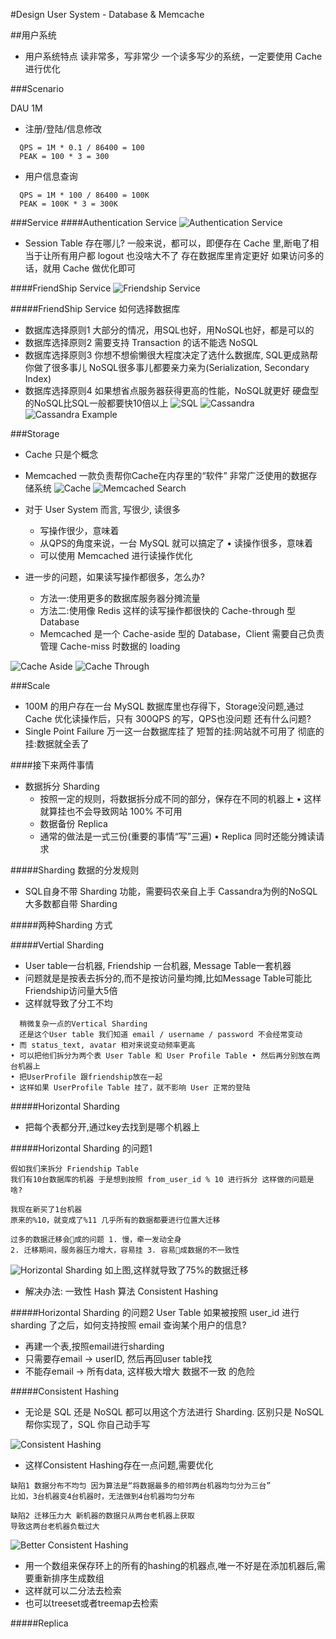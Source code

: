 #Design User System - Database & Memcache

##用户系统
-  用户系统特点 读非常多，写非常少 一个读多写少的系统，一定要使用 Cache 进行优化

###Scenario

DAU 1M
- 注册/登陆/信息修改
```
  QPS = 1M * 0.1 / 86400 = 100
  PEAK = 100 * 3 = 300
```
- 用户信息查询
```
  QPS = 1M * 100 / 86400 = 100K
  PEAK = 100K * 3 = 300K
```

###Service
####Authentication Service
![Authentication Service](../image/AuthenticationService.png)
- Session Table 存在哪儿? 一般来说，都可以，即便存在 Cache 里,断电了相当于让所有用户都 logout 也没啥大不了 存在数据库里肯定更好 如果访问多的话，就用 Cache 做优化即可

####FriendShip Service
![Friendship Service](../image/FriendshipService.png)

#####FriendShip Service 如何选择数据库
- 数据库选择原则1 大部分的情况，用SQL也好，用NoSQL也好，都是可以的
- 数据库选择原则2 需要支持 Transaction 的话不能选 NoSQL
- 数据库选择原则3 你想不想偷懒很大程度决定了选什么数据库, SQL更成熟帮你做了很多事儿 NoSQL很多事儿都要亲力亲为(Serialization, Secondary Index)
- 数据库选择原则4 如果想省点服务器获得更高的性能，NoSQL就更好 硬盘型的NoSQL比SQL一般都要快10倍以上
![SQL](../image/SQL.png)
![Cassandra](../image/Cassandra.png)
![Cassandra Example](../image/CassandraExample.png)

###Storage
- Cache 只是个概念
-  Memcached 一款负责帮你Cache在内存里的“软件” 非常广泛使用的数据存储系统
![Cache](../image/Cache.png)
![Memcached Search](../image/MemcachedSearch.png)

- 对于 User System 而言, 写很少, 读很多
  * 写操作很少，意味着
  * 从QPS的角度来说，一台 MySQL 就可以搞定了 • 读操作很多，意味着
  * 可以使用 Memcached 进行读操作优化
- 进一步的问题，如果读写操作都很多，怎么办?
  * 方法一:使用更多的数据库服务器分摊流量
  * 方法二:使用像 Redis 这样的读写操作都很快的 Cache-through 型 Database
  * Memcached 是一个 Cache-aside 型的 Database，Client 需要自己负责管理 Cache-miss 时数据的 loading

![Cache Aside](../image/CacheAside.png)
![Cache Through](../image/CacheThrough.png)

###Scale
- 100M 的用户存在一台 MySQL 数据库里也存得下，Storage没问题,通过 Cache 优化读操作后，只有 300QPS 的写，QPS也没问题 还有什么问题?
- Single Point Failure 万一这一台数据库挂了 短暂的挂:网站就不可用了 彻底的挂:数据就全丢了

####接下来两件事情
- 数据拆分 Sharding
  * 按照一定的规则，将数据拆分成不同的部分，保存在不同的机器上 • 这样就算挂也不会导致网站 100% 不可用
  * 数据备份 Replica
  * 通常的做法是一式三份(重要的事情“写”三遍) • Replica 同时还能分摊读请求

#####Sharding 数据的分发规则
- SQL自身不带 Sharding 功能，需要码农亲自上手 Cassandra为例的NoSQL大多数都自带 Sharding

#####两种Sharding 方式

#####Vertial Sharding
- User table一台机器, Friendship 一台机器, Message Table一套机器
- 问题就是是按表去拆分的,而不是按访问量均摊,比如Message Table可能比Friendship访问量大5倍
- 这样就导致了分工不均

```
  稍微复杂一点的Vertical Sharding
  还是这个User table 我们知道 email / username / password 不会经常变动
• 而 status_text, avatar 相对来说变动频率更高
• 可以把他们拆分为两个表 User Table 和 User Profile Table • 然后再分别放在两台机器上
• 把UserProfile 跟friendship放在一起
• 这样如果 UserProfile Table 挂了，就不影响 User 正常的登陆
```

#####Horizontal Sharding
- 把每个表都分开,通过key去找到是哪个机器上

#####Horizontal Sharding 的问题1
```
假如我们来拆分 Friendship Table
我们有10台数据库的机器 于是想到按照 from_user_id % 10 进行拆分 这样做的问题是啥?

我现在新买了1台机器
原来的%10，就变成了%11 几乎所有的数据都要进行位置大迁移

过多的数据迁移会􏰀成的问题 1. 慢，牵一发动全身
2. 迁移期间，服务器压力增大，容易挂 3. 容易􏰀成数据的不一致性

```
![Horizontal Sharding](../image/HorizontalSharding.png)
如上图,这样就导致了75%的数据迁移

- 解决办法: 一致性 Hash 算法 Consistent Hashing

#####Horizontal Sharding 的问题2
User Table 如果被按照 user_id 进行 sharding 了之后，如何支持按照 email 查询某个用户的信息?
- 再建一个表,按照email进行sharding
- 只需要存email -> userID, 然后再回user table找
- 不能存email -> 所有data, 这样极大增大 数据不一致 的危险 

#####Consistent Hashing
- 无论是 SQL 还是 NoSQL 都可以用这个方法进行 Sharding. 区别只是 NoSQL 帮你实现了，SQL 你自己动手写

![Consistent Hashing](../image/ConsistentHashing.png)
- 这样Consistent Hashing存在一点问题,需要优化

```
缺陷1 数据分布不均匀 因为算法是“将数据最多的相邻两台机器均匀分为三台”
比如，3台机器变4台机器时，无法做到4台机器均匀分布

缺陷2 迁移压力大 新机器的数据只从两台老机器上获取
导致这两台老机器负载过大
```
![Better Consistent Hashing](../image/BetterConsistentHashing.png)
- 用一个数组来保存环上的所有的hashing的机器点,唯一不好是在添加机器后,需要重新排序生成数组
- 这样就可以二分法去检索
- 也可以treeset或者treemap去检索

#####Replica
